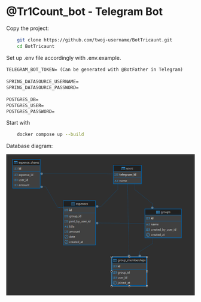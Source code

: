 # @Tr1Count_bot - Telegram Bot
Copy the project:
```bash
    git clone https://github.com/twoj-username/BotTricaunt.git
    cd BotTricaunt
```
Set up .env file accordingly with .env.example.

```
TELEGRAM_BOT_TOKEN= (Can be generated with @BotFather in Telegram)

SPRING_DATASOURCE_USERNAME= 
SPRING_DATASOURCE_PASSWORD=

POSTGRES_DB=
POSTGRES_USER=
POSTGRES_PASSWORD=
```

Start with 
```bash
    docker compose up --build
```

Database diagram:

![beaverDBSchemaDiagram.png](beaverDBSchemaDiagram.png)